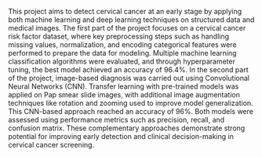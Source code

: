 This project aims to detect cervical cancer at an early stage by applying both machine learning and deep learning techniques on structured data and medical images. The first part of the project focuses on a cervical cancer risk factor dataset, where key preprocessing steps such as handling missing values, normalization, and encoding categorical features were performed to prepare the data for modeling. Multiple machine learning classification algorithms were evaluated, and through hyperparameter tuning, the best model achieved an accuracy of 96.4%. In the second part of the project, image-based diagnosis was carried out using Convolutional Neural Networks (CNN). Transfer learning with pre-trained models was applied on Pap smear slide images, with additional image augmentation techniques like rotation and zooming used to improve model generalization. This CNN-based approach reached an accuracy of 96%. Both models were assessed using performance metrics such as precision, recall, and confusion matrix. These complementary approaches demonstrate strong potential for improving early detection and clinical decision-making in cervical cancer screening.
